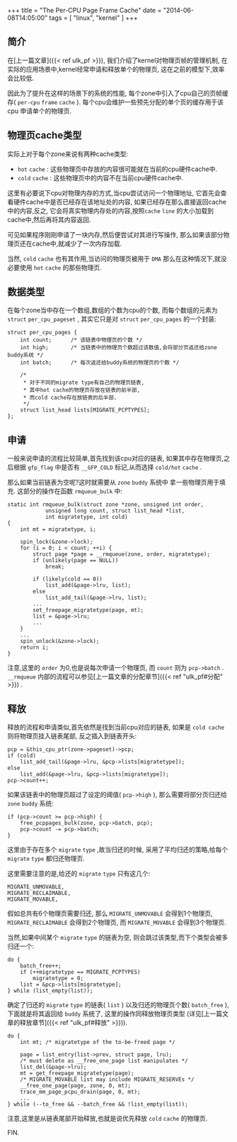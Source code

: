 +++
title = "The Per-CPU Page Frame Cache"
date = "2014-06-08T14:05:00"
tags = [ "linux", "kernel" ]
+++

## 简介

在[上一篇文章]({{< ref ulk_pf >}}),
我们介绍了kernel对物理页帧的管理机制,
在实际的应用场景中,kernel经常申请和释放单个的物理页,
这在之前的模型下,效率会比较低.

因此为了提升在这样的场景下的系统的性能,
每个zone中引入了cpu自己的页帧缓存( `per-cpu` `frame` `cache` ).
每个cpu会维护一些预先分配的单个页的缓存用于该cpu
申请单个的物理页.

## 物理页cache类型

实际上对于每个zone来说有两种cache类型:

- `hot` `cache` : 这些物理页中存放的内容很可能就在当前的cpu硬件cache中.
- `cold` `cache` : 这些物理页中的内容不在当前cpu硬件cache中.

这里有必要说下cpu对物理内存的方式,当cpu尝试访问一个物理地址,
它首先会查看硬件cache中是否已经存在该地址处的内容,
如果已经存在那么直接返回cache中的内容,反之,
它会将真实物理内存处的内容,按照`cache` `line` 的大小加载到
cache中,然后再将其内容返回.

可见如果程序刚刚申请了一块内存,然后便尝试对其进行写操作,
那么如果该部分物理页还在cache中,就减少了一次内存加载.

当然, `cold` `cache` 也有其作用,当访问的物理页被用于 `DMA`
那么在这种情况下,就没必要使用 `hot` `cache` 的那些物理页.

## 数据类型

在每个zone当中存在一个数组,数组的个数为cpu的个数,
而每个数组的元素为 `struct` `per_cpu_pageset` ,
其实它只是对 `struct` `per_cpu_pages` 的一个封装:

```
struct per_cpu_pages {
	int count;		/* 该链表中物理页的个数 */
	int high;		/* 当链表中的物理页个数超过该数值,会将部分页返还给zone buddy系统 */
	int batch;		/* 每次返还给buddy系统的物理页的个数 */

	/*
	 * 对于不同的migrate type有自己的物理页链表,
	 * 其中hot cache的物理页存放在链表的前半部,
	 * 而cold cache存在放链表的后半部.
	 */
	struct list_head lists[MIGRATE_PCPTYPES];
};
```

## 申请

一般来说申请的流程比较简单,首先找到该cpu对应的链表,
如果其中存在物理页,之后根据 `gfp_flag` 中是否有
`__GFP_COLD` 标记,从而选择 `cold/hot` `cache` .

那么如果当前链表为空呢?这时就需要从 `zone` `buddy` 系统中
拿一些物理页用于填充.
这部分的操作在函数 `rmqueue_bulk` 中:

```
static int rmqueue_bulk(struct zone *zone, unsigned int order,
			unsigned long count, struct list_head *list,
			int migratetype, int cold)
{
	int mt = migratetype, i;

	spin_lock(&zone->lock);
	for (i = 0; i < count; ++i) {
		struct page *page = __rmqueue(zone, order, migratetype);
		if (unlikely(page == NULL))
			break;

		if (likely(cold == 0))
			list_add(&page->lru, list);
		else
			list_add_tail(&page->lru, list);
		...
		set_freepage_migratetype(page, mt);
		list = &page->lru;
		...
	}
	...
	spin_unlock(&zone->lock);
	return i;
}
```

注意,这里的 `order` 为0,也是说每次申请一个物理页,
而 `count` 则为 `pcp->batch` . `__rmqueue`
内部的流程可以参见[上一篇文章的分配章节]({{< ref "ulk_pf#分配" >}})
.

## 释放

释放的流程和申请类似,首先依然是找到当前cpu对应的链表,
如果是 `cold cache` 则将物理页挂入链表尾部,
反之插入到链表开头:

```
pcp = &this_cpu_ptr(zone->pageset)->pcp;
if (cold)
	list_add_tail(&page->lru, &pcp->lists[migratetype]);
else
	list_add(&page->lru, &pcp->lists[migratetype]);
pcp->count++;
```

如果该链表中的物理页超过了设定的阈值( `pcp->high` ),
那么需要将部分页归还给 `zone` `buddy` 系统:

```
if (pcp->count >= pcp->high) {
	free_pcppages_bulk(zone, pcp->batch, pcp);
	pcp->count -= pcp->batch;
}
```

这里由于存在多个 `migrate` `type` ,故当归还的时候,
采用了平均归还的策略,给每个 `migrate` `type` 都归还物理页.

这里需要注意的是,给还的 `migrate` `type` 只有这几个:

```
MIGRATE_UNMOVABLE,
MIGRATE_RECLAIMABLE,
MIGRATE_MOVABLE,
```

假如总共有6个物理页需要归还,
那么 `MIGRATE_UNMOVABLE` 会得到1个物理页,
`MIGRATE_RECLAIMABLE` 会得到2个物理页,
而 `MIGRATE_MOVABLE` 会得到3个物理页.

当然,如果中间某个 `migrate` `type` 的链表为空,
则会跳过该类型,而下个类型会被多归还一个:

```
do {
	batch_free++;
	if (++migratetype == MIGRATE_PCPTYPES)
		migratetype = 0;
	list = &pcp->lists[migratetype];
} while (list_empty(list));
```

确定了归还的 `migrate` `type` 的链表( `list` )
以及归还的物理页个数( `batch_free` ),
下面就是将其返回给 `buddy` 系统了,
这里的操作同释放物理页类型
(详见[上一篇文章的释放章节]({{< ref "ulk_pf#释放" >}})).

```
do {
	int mt;	/* migratetype of the to-be-freed page */

	page = list_entry(list->prev, struct page, lru);
	/* must delete as __free_one_page list manipulates */
	list_del(&page->lru);
	mt = get_freepage_migratetype(page);
	/* MIGRATE_MOVABLE list may include MIGRATE_RESERVEs */
	__free_one_page(page, zone, 0, mt);
	trace_mm_page_pcpu_drain(page, 0, mt);
	...
} while (--to_free && --batch_free && !list_empty(list));
```

注意,这里是从链表尾部开始释放,也就是说优先释放 `cold` `cache` 的物理页.

FIN.
